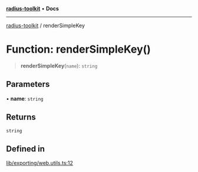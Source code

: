 [**radius-toolkit**](../README.md) • **Docs**

***

[radius-toolkit](../globals.md) / renderSimpleKey

# Function: renderSimpleKey()

> **renderSimpleKey**(`name`): `string`

## Parameters

• **name**: `string`

## Returns

`string`

## Defined in

[lib/exporting/web.utils.ts:12](https://github.com/rangle/radius-token-tango/blob/5b6e6f5adbda55f8c41a4c8308d1d8885a9b9a2f/packages/radius-toolkit/src/lib/exporting/web.utils.ts#L12)
